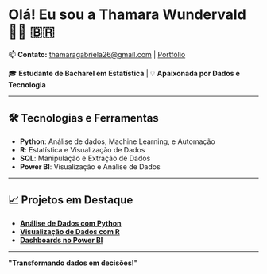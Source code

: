 # Olá! Eu sou a Thamara Wundervald 👩‍💻 🇧🇷

📫 **Contato:** [thamaragabriela26@gmail.com](mailto:thamaragabriela26@gmail.com) | [Portfólio](http://brunaw.com/)

🎓 **Estudante de Bacharel em Estatística** | 💡 **Apaixonada por Dados e Tecnologia**

---

## 🛠 **Tecnologias e Ferramentas**

- **Python**: Análise de dados, Machine Learning, e Automação
- **R**: Estatística e Visualização de Dados
- **SQL**: Manipulação e Extração de Dados
- **Power BI**: Visualização e Análise de Dados

---

## 📈 **Projetos em Destaque**

- **[Análise de Dados com Python](https://github.com/ThamaraCrispim/Analise-Dados-Python)**
- **[Visualização de Dados com R](https://github.com/ThamaraCrispim/Visualizacao-Dados-R)**
- **[Dashboards no Power BI](https://github.com/ThamaraCrispim/Power-BI-Dashboards)**

---

**"Transformando dados em decisões!"**

